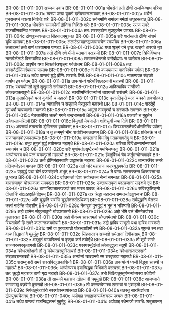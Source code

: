 BR-08-01-011-001  सञ्जय उवाच
BR-08-01-011-001a भीमसेनं ततो द्रौणी राजन्विव्याध पत्रिणा
BR-08-01-011-001c त्वरया परया युक्तो दर्शयन्नस्त्रलाघवम्
BR-08-01-011-002a अथैनं पुनराजघ्ने नवत्या निशितैः शरैः
BR-08-01-011-002c सर्वमर्माणि सम्प्रेक्ष्य मर्मज्ञो लघुहस्तवत्
BR-08-01-011-003a भीमसेनः समाकीर्णो द्रौणिना निशितैः शरैः
BR-08-01-011-003c रराज समरे राजन्रश्मिवानिव भास्करः
BR-08-01-011-004a ततः शरसहस्रेण सुप्रयुक्तेन पाण्डवः
BR-08-01-011-004c द्रोणपुत्रमवच्छाद्य सिंहनादममुञ्चत
BR-08-01-011-005a शरैः शरांस्ततो द्रौणिः संवार्य युधि पाण्डवम्
BR-08-01-011-005c ललाटेऽभ्यहनद्राजन्नाराचेन स्मयन्निव
BR-08-01-011-006a ललाटस्थं ततो बाणं धारयामास पाण्डवः
BR-08-01-011-006c यथा शृङ्गं वने दृप्तः खड्गो धारयते नृप
BR-08-01-011-007a ततो द्रौणिं रणे भीमो यतमानं पराक्रमी
BR-08-01-011-007c त्रिभिर्विव्याध नाराचैर्ललाटे विस्मयन्निव
BR-08-01-011-008a ललाटस्थैस्ततो बाणैर्ब्राह्मणः स व्यरोचत
BR-08-01-011-008c प्रावृषीव यथा सिक्तस्त्रिशृङ्गः पर्वतोत्तमः
BR-08-01-011-009a ततः शरशतैर्द्रौणिमर्दयामास पाण्डवः
BR-08-01-011-009c न चैनं कम्पयामास मातरिश्वेव पर्वतम्
BR-08-01-011-010a तथैव पाण्डवं युद्धे द्रौणिः शरशतैः शितैः
BR-08-01-011-010c नाकम्पयत संहृष्टो वार्योघ इव पर्वतम्
BR-08-01-011-011a तावन्योन्यं शरैर्घोरैश्छादयानौ महारथौ
BR-08-01-011-011c रथचर्यागतौ शूरौ शुशुभाते रणोत्कटौ
BR-08-01-011-012a आदित्याविव सन्दीप्तौ लोकक्षयकरावुभौ
BR-08-01-011-012c स्वरश्मिभिरिवान्योन्यं तापयन्तौ शरोत्तमैः
BR-08-01-011-013a कृतप्रतिकृते यत्नं कुर्वाणौ च महारणे
BR-08-01-011-013c कृतप्रतिकृते यत्नं चक्राते तावभीतवत्
BR-08-01-011-014a व्याघ्राविव च सङ्ग्रामे चेरतुस्तौ महारथौ
BR-08-01-011-014c शरदंष्ट्रौ दुराधर्षौ चापव्यात्तौ भयानकौ
BR-08-01-011-015a अभूतां तावदृश्यौ च शरजालैः समन्ततः
BR-08-01-011-015c मेघजालैरिव च्छन्नौ गगने चन्द्रभास्करौ
BR-08-01-011-016a प्रकाशौ च मुहूर्तेन तत्रैवास्तामरिंदमौ
BR-08-01-011-016c विमुक्तौ मेघजालेन शशिसूर्यौ यथा दिवि
BR-08-01-011-017a अपसव्यं ततश्चक्रे द्रौणिस्तत्र वृकोदरम्
BR-08-01-011-017c किरञ्शरशतैरुग्रैर्धाराभिरिव पर्वतम्
BR-08-01-011-018a न तु तन्ममृषे भीमः शत्रोर्विजयलक्षणम्
BR-08-01-011-018c प्रतिचक्रे च तं राजन्पाण्डवोऽप्यपसव्यतः
BR-08-01-011-019a मण्डलानां विभागेषु गतप्रत्यागतेषु च
BR-08-01-011-019c बभूव तुमुलं युद्धं तयोस्तत्र महामृधे
BR-08-01-011-020a चरित्वा विविधान्मार्गान्मण्डलं स्थानमेव च
BR-08-01-011-020c शरैः पूर्णायतोत्सृष्टैरन्योन्यमभिजघ्नतुः
BR-08-01-011-021a अन्योन्यस्य वधे यत्नं चक्रतुस्तौ महारथौ
BR-08-01-011-021c ईषतुर्विरथं चैव कर्तुमन्योन्यमाहवे
BR-08-01-011-022a ततो द्रौणिर्महास्त्राणि प्रादुश्चक्रे महारथः
BR-08-01-011-022c तान्यस्त्रैरेव समरे प्रतिजघ्नेऽस्य पाण्डवः
BR-08-01-011-023a ततो घोरं महाराज अस्त्रयुद्धमवर्तत
BR-08-01-011-023c ग्रहयुद्धं यथा घोरं प्रजासंहरणे अभूत्
BR-08-01-011-024a ते बाणाः समसज्जन्त क्षिप्तास्ताभ्यां तु भारत
BR-08-01-011-024c द्योतयन्तो दिशः सर्वास्तच्च सैन्यं समन्ततः
BR-08-01-011-025a बाणसंघावृतं घोरमाकाशं समपद्यत
BR-08-01-011-025c उक्लापातकृतं यद्वत्प्रजानां सङ्क्षये नृप
BR-08-01-011-026a बाणाभिघातात्सञ्जज्ञे तत्र भारत पावकः
BR-08-01-011-026c सविस्फुलिङ्गो दीप्तार्चिः सोऽदहद्वाहिनीद्वयम्
BR-08-01-011-027a तत्र सिद्धा महाराज सम्पतन्तोऽब्रुवन्वचः
BR-08-01-011-027c अति युद्धानि सर्वाणि युद्धमेतत्ततोऽधिकम्
BR-08-01-011-028a सर्वयुद्धानि चैतस्य कलां नार्हन्ति षोडशीम्
BR-08-01-011-028c नैतादृशं पुनर्युद्धं न भूतं न भविष्यति
BR-08-01-011-029a अहो ज्ञानेन संयुक्तावुभौ चोग्रपराक्रमौ
BR-08-01-011-029c अहो भीमे बलं भीममेतयोश्च कृतास्त्रता
BR-08-01-011-030a अहो वीर्यस्य सारत्वमहो सौष्ठवमेतयोः
BR-08-01-011-030c स्थितावेतौ हि समरे कालान्तकयमोपमौ
BR-08-01-011-031a रुद्रौ द्वाविव सम्भूतौ यथा द्वाविव भास्करौ
BR-08-01-011-031c यमौ वा पुरुषव्याघ्रौ घोररूपाविमौ रणे
BR-08-01-011-032a श्रूयन्ते स्म तदा वाचः सिद्धानां वै मुहुर्मुहुः
BR-08-01-011-032c सिंहनादश्च सञ्जज्ञे समेतानां दिवौकसाम्
BR-08-01-011-032e अद्भुतं चाप्यचिन्त्यं च दृष्ट्वा कर्म तयोर्मृधे
BR-08-01-011-033a तौ शूरौ समरे राजन्परस्परकृतागसौ
BR-08-01-011-033c परस्परमुदैक्षेतां क्रोधादुद्वृत्य चक्षुषी
BR-08-01-011-034a क्रोधरक्तेक्षणौ तौ तु क्रोधात्प्रस्फुरिताधरौ
BR-08-01-011-034c क्रोधात्संदष्टदशनौ संदष्टदशनच्छदौ
BR-08-01-011-035a अन्योन्यं छादयन्तौ स्म शरवृष्ट्या महारथौ
BR-08-01-011-035c शराम्बुधारौ समरे शस्त्रविद्युत्प्रकाशिनौ
BR-08-01-011-036a तावन्योन्यं ध्वजौ विद्ध्वा सारथी च महारथौ
BR-08-01-011-036c अन्योन्यस्य हयान्विद्ध्वा बिभिदाते परस्परम्
BR-08-01-011-037a ततः क्रुद्धौ महाराज बाणौ गृह्य महाहवे
BR-08-01-011-037c उभौ चिक्षिपतुस्तूर्णमन्योन्यस्य वधैषिणौ
BR-08-01-011-038a तौ सायकौ महाराज द्योतमानौ चमूमुखे
BR-08-01-011-038c आजघ्नाते समासाद्य वज्रवेगौ दुरासदौ
BR-08-01-011-039a तौ परस्परवेगाच्च शराभ्यां च भृशाहतौ
BR-08-01-011-039c निपेततुर्महावीरौ स्वरथोपस्थयोस्तदा
BR-08-01-011-040a ततस्तु सारथिर्ज्ञात्वा द्रोणपुत्रमचेतनम्
BR-08-01-011-040c अपोवाह रणाद्राजन्सर्वक्षत्रस्य पश्यतः
BR-08-01-011-041a तथैव पाण्डवं राजन्विह्वलन्तं मुहुर्मुहुः
BR-08-01-011-041c अपोवाह रथेनाजौ सारथिः शत्रुतापनम्

